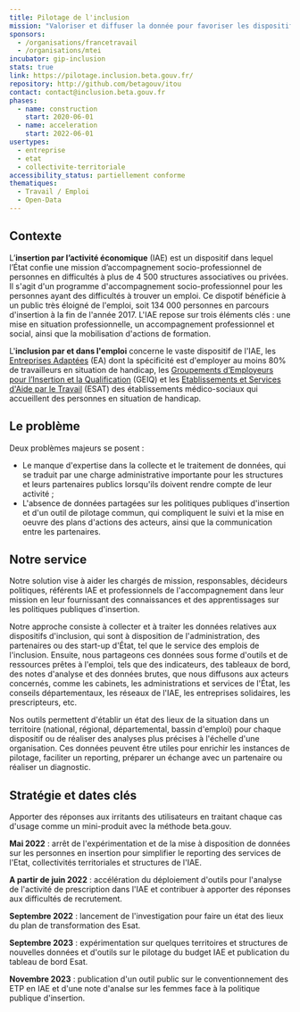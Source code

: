 ```yaml
---
title: Pilotage de l'inclusion
mission: "Valoriser et diffuser la donnée pour favoriser les dispositifs d'inclusion"
sponsors:
  - /organisations/francetravail
  - /organisations/mtei
incubator: gip-inclusion
stats: true
link: https://pilotage.inclusion.beta.gouv.fr/
repository: http://github.com/betagouv/itou
contact: contact@inclusion.beta.gouv.fr
phases:
  - name: construction
    start: 2020-06-01
  - name: acceleration
    start: 2022-06-01
usertypes:
  - entreprise
  - etat
  - collectivite-territoriale
accessibility_status: partiellement conforme
thematiques:
  - Travail / Emploi
  - Open-Data
---
```

## Contexte

L’**insertion par l’activité économique** (IAE) est un dispositif dans lequel l’État confie une mission d’accompagnement socio-professionnel de personnes en difficultés à plus de 4 500 structures associatives ou privées. Il s'agit d'un programme d'accompagnement socio-professionnel pour les personnes ayant des difficultés à trouver un emploi. Ce dispotif bénéficie à un public très éloigné de l'emploi, soit 134 000 personnes en parcours d'insertion à la fin de l'année 2017. L'IAE repose sur trois éléments clés : une mise en situation professionnelle, un accompagnement professionnel et social, ainsi que la mobilisation d'actions de formation.

L'**inclusion par et dans l'emploi** concerne le vaste dispositif de l'IAE, les [Entreprises Adaptées](https://travail-emploi.gouv.fr/emploi/emploi-et-handicap/article/emploi-et-handicap-les-entreprises-adaptees-ea) (EA) dont la spécificité est d'employer au moins 80% de travailleurs en situation de handicap, les [Groupements d’Employeurs pour l’Insertion et la Qualification](https://travail-emploi.gouv.fr/emploi/insertion-activite-economique/article/groupements-d-employeurs-pour-l-insertion-et-la-qualification-geiq) (GEIQ) et les [Etablissements et Services d'Aide par le Travail](https://travail-emploi.gouv.fr/droit-du-travail/handicap-et-travail/article/esat-etablissements-ou-services-d-aide-par-le-travail) (ESAT) des établissements médico-sociaux qui accueillent des personnes en situation de handicap.

## Le problème

Deux problèmes majeurs se posent :
- Le manque d'expertise dans la collecte et le traitement de données, qui se traduit par une charge administrative importante pour les structures et leurs partenaires publics lorsqu'ils doivent rendre compte de leur activité ;
- L'absence de données partagées sur les politiques publiques d'insertion et d'un outil de pilotage commun, qui compliquent le suivi et la mise en oeuvre des plans d'actions des acteurs, ainsi que la communication entre les partenaires.

## Notre service

Notre solution vise à aider les chargés de mission, responsables, décideurs politiques, référents IAE et professionnels de l'accompagnement dans leur mission en leur fournissant des connaissances et des apprentissages sur les politiques publiques d'insertion.

Notre approche consiste à collecter et à traiter les données relatives aux dispositifs d'inclusion, qui sont à disposition de l'administration, des partenaires ou des start-up d'État, tel que le service des emplois de l'inclusion. Ensuite, nous partageons ces données sous forme d'outils et de ressources prêtes à l'emploi, tels que des indicateurs, des tableaux de bord, des notes d'analyse et des données brutes, que nous diffusons aux acteurs concernés, comme les cabinets, les administrations et services de l'État, les conseils départementaux, les réseaux de l'IAE, les entreprises solidaires, les prescripteurs, etc.

Nos outils permettent d'établir un état des lieux de la situation dans un territoire (national, régional, départemental, bassin d'emploi) pour chaque dispositif ou de réaliser des analyses plus précises à l'échelle d'une organisation. Ces données peuvent être utiles pour enrichir les instances de pilotage, faciliter un reporting, préparer un échange avec un partenaire ou réaliser un diagnostic.

## Stratégie et dates clés

Apporter des réponses aux irritants des utilisateurs en traitant chaque cas d'usage comme un mini-produit avec la méthode beta.gouv.

**Mai 2022** : arrêt de l'expérimentation et de la mise à disposition de données sur les personnes en insertion pour simplifier le reporting des services de l'Etat, collectivités territoriales et structures de l'IAE.

**A partir de juin 2022** : accélération du déploiement d'outils pour l'analyse de l'activité de prescription dans l'IAE et contribuer à apporter des réponses aux difficultés de recrutement.

**Septembre 2022** : lancement de l'investigation pour faire un état des lieux du plan de transformation des Esat.

**Septembre 2023** : expérimentation sur quelques territoires et structures de nouvelles données et d'outils sur le pilotage du budget IAE et publication du tableau de bord Esat.

**Novembre 2023** : publication d'un outil public sur le conventionnement des ETP en IAE et d'une note d'analse sur les femmes face à la politique publique d'insertion.

